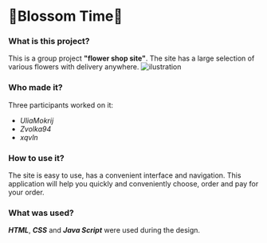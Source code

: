 # 🌸Blossom Time🌸
### What is this project?
This is a group project __"flower shop site"__. The site has a large selection of various flowers with delivery anywhere.
 ![ilustration](https://as1.ftcdn.net/v2/jpg/04/62/58/74/1000_F_462587458_pxEWZHjBu7r8CfrQxjpUJyuPsFUIMMlN.jpg)
### Who made it?
Three participants worked on it:
* *UliaMokrij*
* *Zvolka94*
* *xqvln*
### How to use it?
The site is easy to use, has a convenient interface and navigation. This application will help you quickly and conveniently choose, order and pay for your order.
### What was used?
*__HTML__*, *__CSS__* and *__Java Script__* were used during the design.
